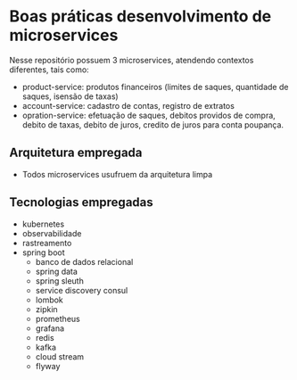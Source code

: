 # Boas práticas desenvolvimento de microservices
Nesse repositório possuem 3 microservices, atendendo contextos diferentes, tais como:
- product-service: produtos financeiros (limites de saques, quantidade de saques, isensão de taxas)
- account-service: cadastro de contas, registro de extratos
- opration-service: efetuação de saques, debitos providos de compra, debito de taxas, debito de juros, credito de juros para conta poupança.

## Arquitetura empregada
- Todos microservices usufruem da arquitetura limpa

## Tecnologias empregadas
- kubernetes
- observabilidade
- rastreamento
- spring boot
  - banco de dados relacional 
  - spring data 
  - spring sleuth
  - service discovery consul
  - lombok
  - zipkin
  - prometheus
  - grafana
  - redis
  - kafka
  - cloud stream
  - flyway
